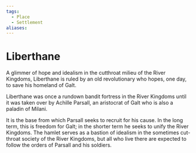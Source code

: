 ```yaml
---
tags:
  - Place
  - Settlement
aliases:
---
```

# Liberthane
A glimmer of hope and idealism in the cutthroat milieu of the River Kingdoms, Liberthane is ruled by an old revolutionary who hopes, one day, to save his homeland of Galt.  

Liberthane was once a rundown bandit fortress in the River Kingdoms until it was taken over by Achille Parsall, an aristocrat of Galt who is also a paladin of Milani.

It is the base from which Parsall seeks to recruit for his cause. In the long term, this is freedom for Galt; in the shorter term he seeks to unify the River Kingdoms. The hamlet serves as a bastion of idealism in the sometimes cut-throat society of the River Kingdoms, but all who live there are expected to follow the orders of Parsall and his soldiers.